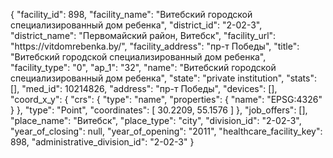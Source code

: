 {
    "facility_id": 898,
    "facility_name": "Витебский городской специализированный дом ребенка",
    "district_id": "2-02-3",
    "district_name": "Первомайский район, Витебск",
    "facility_url": "https:\/\/vitdomrebenka.by\/",
    "facility_address": "пр-т Победы",
    "title": "Витебский городской специализированный дом ребенка",
    "facility_type": "0",
    "ap_1": "32",
    "name": "Витебский городской специализированный дом ребенка",
    "state": "private institution",
    "stats": [],
    "med_id": 10214826,
    "address": "пр-т Победы",
    "devices": [],
    "coord_x_y": {
        "crs": {
            "type": "name",
            "properties": {
                "name": "EPSG:4326"
            }
        },
        "type": "Point",
        "coordinates": [
            30.2209,
            55.1576
        ]
    },
    "job_offers": [],
    "place_name": "Витебск",
    "place_type": "city",
    "division_id": "2-02-3",
    "year_of_closing": null,
    "year_of_opening": "2011",
    "healthcare_facility_key": 898,
    "administrative_division_id": "2-02-3"
}